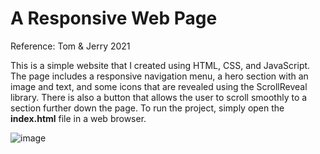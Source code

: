 # A Responsive Web Page

Reference: Tom & Jerry 2021

This is a simple website that I created using HTML, CSS, and JavaScript. The page includes a responsive navigation menu, a hero section with an image and text, and some icons that are revealed using the ScrollReveal library. There is also a button that allows the user to scroll smoothly to a section further down the page. To run the project, simply open the <b>index.html</b> file in a web browser.

![image](https://user-images.githubusercontent.com/126409186/229165015-60454983-a5c5-4881-98bb-9aa4b043ac86.png)
